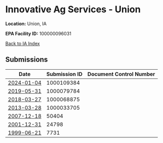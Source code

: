 # Innovative Ag Services - Union

**Location:** Union, IA

**EPA Facility ID:** 100000096031

[Back to IA Index](../../index.md)

## Submissions

| Date | Submission ID | Document Control Number |
|------|--------------|-------------------------|
| [2024-01-04](submissions/1000109384.md) | 1000109384 |  |
| [2019-05-31](submissions/1000079784.md) | 1000079784 |  |
| [2018-03-27](submissions/1000068875.md) | 1000068875 |  |
| [2013-03-28](submissions/1000033705.md) | 1000033705 |  |
| [2007-12-18](submissions/50404.md) | 50404 |  |
| [2001-12-31](submissions/24798.md) | 24798 |  |
| [1999-06-21](submissions/7731.md) | 7731 |  |
